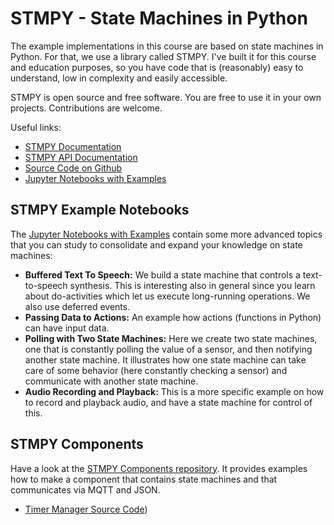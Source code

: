 # STMPY - State Machines in Python

The example implementations in this course are based on state machines in Python. For that, we use a library called STMPY. I've built it for this course and education purposes, so you have code that is (reasonably) easy to understand, low in complexity and easily accessible. 

STMPY is open source and free software. You are free to use it in your own projects. Contributions are welcome. 

Useful links:

* [STMPY Documentation](https://falkr.github.io/stmpy/)
* [STMPY API Documentation](https://falkr.github.io/stmpy/stmpy/)
* [Source Code on Github](https://github.com/falkr/stmpy)
* [Jupyter Notebooks with Examples](https://github.com/falkr/stmpy-notebooks)


## STMPY Example Notebooks

The [Jupyter Notebooks with Examples](https://github.com/falkr/stmpy-notebooks) contain some more advanced topics that you can study to consolidate and expand your knowledge on state machines:

* **Buffered Text To Speech:** We build a state machine that controls a text-to-speech synthesis. This is interesting also in general since you learn about do-activities which let us execute long-running operations. We also use deferred events.
* **Passing Data to Actions:** An example how actions (functions in Python) can have input data.
* **Polling with Two State Machines:** Here we create two state machines, one that is constantly polling the value of a sensor, and then notifying another state machine. It illustrates how one state machine can take care of some behavior (here constantly checking a sensor) and communicate with another state machine.
* **Audio Recording and Playback:** This is a more specific example on how to record and playback audio, and have a state machine for control of this.




## STMPY Components

Have a look at the [STMPY Components repository](https://github.com/falkr/stmpy-components). It provides examples how to make a component that contains state machines and that communicates via MQTT and JSON. 

* [Timer Manager Source Code](https://github.com/falkr/docs/TimerManager.m.html))
<!--- * [Timer Manager Source Code](https://falkr.github.io/stmpy-components/TimerManager.html) --->
